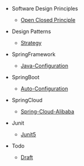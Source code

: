 - Software Design Principles
    - [Open Closed Principle](book/desgin-principle/Open-Closed.md)

- Design Patterns
    - [Strategy](book/desgin-pattern/Strategy.md)

- SpringFramework
    - [Java-Configuration](book/spring-framework/Java-Configuration.md)

- SpringBoot
    - [Auto-Configuration](book/spring-boot/Auto-Configuration.md)

- SpringCloud
    - [Spring-Cloud-Alibaba](book/spring-cloud/Spring-Cloud-Alibaba.md)

- Junit
    - [Junit5](book/junit/Junit5.md)

- Todo
    - [Draft](book/todo/draft.md)